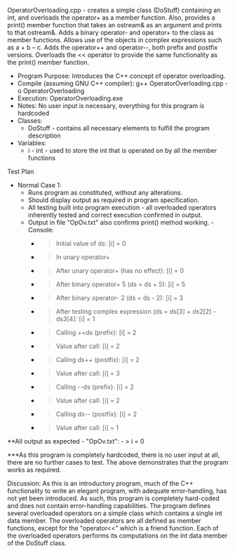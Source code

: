 OperatorOverloading.cpp - creates a simple class (DoStuff) containing an int, and overloads the operator+ as a member function. Also, provides a print() member function that takes an ostream& as an argument and prints to that ostream&. Adds a binary operator- and operator+ to the class as member functions. Allows use of the objects in complex expressions such as a + b – c. Adds the operator++ and operator--, both prefix and postfix versions. Overloads the << operator to provide the same functionality as the print() member function.

- Program Purpose:
		Introduces the C++ concept of operator overloading.
- Compile (assuming GNU C++ compiler): g++ OperatorOverloading.cpp -o OperatorOverloading
- Execution: OperatorOverloading.exe
- Notes: No user input is necessary, everything for this program is hardcoded
- Classes: 
	- DoStuff - contains all necessary elements to fulfill the program description
- Variables:
	- i - int - used to store the int that is operated on by all the member functions

Test Plan
- Normal Case 1:
	- Runs program as constituted, without any alterations.
	- Should display output as required in program specification.
	- All testing built into program execution - all overloaded operators inherently tested and correct execution confirmed in output.
	- Output in file "OpOv.txt" also confirms print() method working.
	-Console:
		- > Initial value of ds: [i] = 0
		- > In unary operator+
		- > After unary operator+ (has no effect): [i] = 0
		- > After binary operator+ 5 (ds = ds + 5): [i] = 5
		- > After binary operator- 2 (ds = ds - 2): [i] = 3
		- > After testing complex expression (ds = ds[3] + ds2[2] - ds3[4]: [i] = 1
		- > Calling ++ds (prefix): [i] = 2
		- > Value after call: [i] = 2
		- > Calling ds++ (postfix): [i] = 2
		- > Value after call: [i] = 3
		- > Calling --ds (prefix): [i] = 2
		- > Value after call: [i] = 2
		- > Calling ds-- (postfix): [i] = 2
		- > Value after call: [i] = 1

**All output as expected
		- "OpOv.txt":
		- > i = 0

***As this program is completely hardcoded, there is no user input at all, there are no
further cases to test.  The above demonstrates that the program works as required.

Discussion:
		As this is an introductory program, much of the C++ functionality to 
		write an elegant program, with adequate error-handling, has not yet been
		introduced.  As such, this program is completely hard-coded and does not
		contain error-handling capabilities.
		The program defines several overloaded operators on a simple class which contains
		a single int data member.  The overloaded operators are all defined as member functions,
		except for the "operator<<" which is a friend function.
		Each of the overloaded operators performs its computations on the int data member
		of the DoStuff class.
